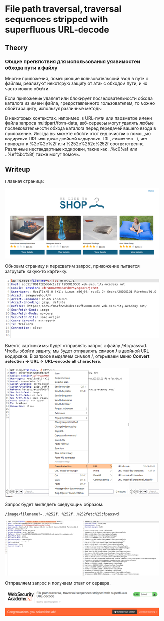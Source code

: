 # File path traversal, traversal sequences stripped with superfluous URL-decode

## Theory

<h3>Общие препятствия для использования уязвимостей обхода пути к файлу</h3>

Многие приложения, помещающие пользовательский ввод в пути к файлам, реализуют некоторую защиту от атак с обходом пути, и их часто можно обойти.

Если приложение удаляет или блокирует последовательности обхода каталога из имени файла, предоставленного пользователем, то можно обойти защиту, используя различные методы.

В некоторых контекстах, например, в URL-пути или параметре имени файла запроса multipart/form-data, веб-серверы могут удалять любые последовательности обхода каталога перед передачей вашего ввода в приложение. Иногда вы можете обойти этот вид очистки с помощью кодировки URL или даже двойной кодировки URL, символов ../, что приводит к %2e%2e%2f или %252e%252e%252f соответственно. Различные нестандартные кодировки, такие как ..%c0%af или ..%ef%bc%8f, также могут помочь.

## Writeup

Главная страница:

![](https://github.com/fobblified/Writeups/blob/main/Portswigger/Directory_traversal/File_path_traversal_traversal_sequences_stripped_with_superfluous_URL-decode/assets/1.png)

Обновим страницу и перехватим запрос, приложение пытается загрузить какую-то картинку.

![](https://github.com/fobblified/Writeups/blob/main/Portswigger/Directory_traversal/File_path_traversal_traversal_sequences_stripped_with_superfluous_URL-decode/assets/2.png)

Вместо картинки мы будет отправлять запрос к файлу /etc/passwd. Чтобы обойти защиту, мы будет отправлять символ **/** в двойной URL кодировке. В запросе выделяем символ /, открываем меню **Convert selection -> URL -> URL-encode all characters**.

![](https://github.com/fobblified/Writeups/blob/main/Portswigger/Directory_traversal/File_path_traversal_traversal_sequences_stripped_with_superfluous_URL-decode/assets/3.png)

Запрос будет выглядеть следующим образом.
```
/image/filename?=..%252f..%252f..%252fetc%252fpasswd
```
![](https://github.com/fobblified/Writeups/blob/main/Portswigger/Directory_traversal/File_path_traversal_traversal_sequences_stripped_with_superfluous_URL-decode/assets/4.png)

Отправляем запрос и получаем ответ от сервера.

![](https://github.com/fobblified/Writeups/blob/main/Portswigger/Directory_traversal/File_path_traversal_traversal_sequences_stripped_with_superfluous_URL-decode/assets/5.png)

